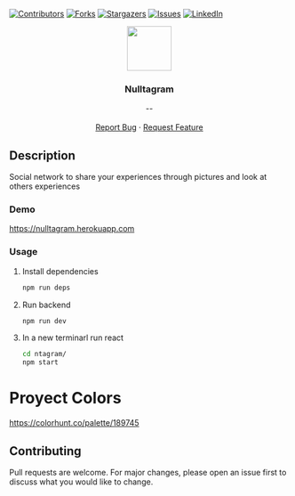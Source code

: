 [![Contributors][contributors-shield]][contributors-url]
[![Forks][forks-shield]][forks-url]
[![Stargazers][stars-shield]][stars-url]
[![Issues][issues-shield]][issues-url]
[![LinkedIn][linkedin-shield]][linkedin-url]


<p align="center">
  <img src="https://img.icons8.com/carbon-copy/2x/camera.png" width="80" height="80">
  <h3 align="center">Nulltagram</h3>

  <p align="center">
        <em>--</em>
    <br /><br />
    <a href="https://github.com/fredhii/nulltagram/issues">Report Bug</a>
    ·
    <a href="https://github.com/fredhii/nulltagram/issues">Request Feature</a>
  </p>
</p>

## Description
Social network to share your experiences through pictures and look at others experiences

### Demo
https://nulltagram.herokuapp.com

### Usage
1. Install dependencies
    ```sh
    npm run deps
    ```
2. Run backend
    ```sh
    npm run dev
    ```
3. In a new terminarl run react
    ```sh
    cd ntagram/
    npm start
    ```

# Proyect Colors
https://colorhunt.co/palette/189745

## Contributing
Pull requests are welcome. For major changes, please open an issue first to discuss what you would like to change.



[contributors-shield]: https://img.shields.io/github/contributors/fredhii/nulltagram?style=flat-square
[contributors-url]: https://github.com/fredhii/nulltagram/graphs/contributors
[forks-shield]: https://img.shields.io/github/forks/fredhii/nulltagram.svg?style=flat-square
[forks-url]: https://github.com/fredhii/nulltagram/network/members
[stars-shield]: https://img.shields.io/github/stars/fredhii/nulltagram.svg?style=flat-square
[stars-url]: https://github.com/fredhii/nulltagram/stargazers
[issues-shield]: https://img.shields.io/github/issues/fredhii/nulltagram?style=flat-square
[issues-url]: https://github.com/fredhii/nulltagram/issues
[linkedin-shield]: https://img.shields.io/badge/-LinkedIn-black.svg?style=flat-square&logo=linkedin&colorB=555
[linkedin-url]: https://linkedin.com/in/fredhii
